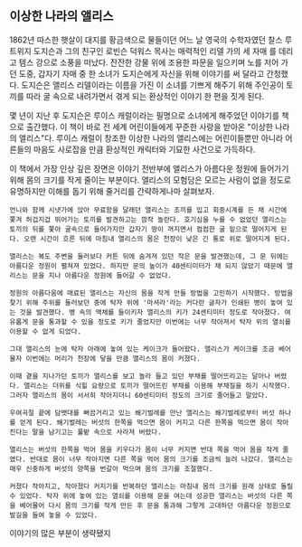 ## 이상한 나라의 앨리스
1862년 따스한 햇살이 대지를 황금색으로 물들이던 어느 날 영국의 수학자였던 찰스 루트위지 도지슨과 그의 친구인 로빈슨 덕워스 목사는 매력적인 리델 가의 세 자매 를 데리고 템스 강으로 소풍을 떠났다. 잔잔한 강물 위에 조용한 파문을 일으키며 노를 저어 가던 도중, 갑자기 자매 중 한 소녀가 도지슨에게 자신을 위해 이야기를 써 달라고 간청했다. 도지슨은 앨리스 리델이라는 이름을 가진 이 소녀를 기쁘게 해주기 위해 주인공이 토끼를 따라 굴 속으로 내려가면서 겪게 되는 환상적인 이야기 한 편을 짓게 된다.

몇 년이 지난 후 도지슨은 루이스 캐럴이라는 필명으로 소녀에게 해주었던 이야기를 책으로 출간했다. 이 책이 바로 전 세계 어린이들에게 꾸준한 사랑을 받아온 "이상한 나라의 앨리스"다. 루이스 캐럴이 창조한 이상한 나라의 앨리스에는 어린이들뿐만 아니라 어른들의 마음도 사로잡을 만큼 환상적인 캐릭터와 기묘한 사건으로 가득하다.

이 책에서 가장 인상 깊은 장면은 이야기 전반부에 앨리스가 아름다운 정원에 들어가기 위해 몸의 크기를 작게 줄이는 부분이다. 앨리스의 모험담은 모르는 사람이 없을 정도로 유명하지만 이해를 돕기 위해 줄거리를 간략하게나마 살펴보자.

```text
언니와 함께 시냇가에 앉아 무료함을 달래던 앨리스는 조끼를 입고 회중시계를 든 채 시간에 쫓겨 허겁지겁 뛰어가는 토끼를 발견하고는 깜작 놀란다. 호기심을 누를 수 없었던 앨리스는 토끼의 뒤를 쫓아 굴속으로 들어가지만 갑자기 땅이 꺼지면서 컴컴한 굴 밑으로 떨어지게 된다. 오랜 시간이 흐른 뒤에 마침내 앨리스의 몸은 천장이 낮은 긴 통로 위로 떨어지게 된다.

앨리스는 복도 주변을 둘러보다 커튼 뒤에 숨겨져 있던 작은 문을 발견했는데, 그 문 뒤에는 아름다운 정원이 펼쳐져 있었다. 하지만 문의 높이가 40센티미터가 채 되지 않았기 때문에 앨리스는 문을 지나 아름다운 정원에 들어갈 수 없었다.

정원의 아름다움에 매료된 앨리스는 자신의 몸을 작게 만들 방법을 고민하기 시작했다. 방법을 찾기 위해 주위를 둘러보던 중에 탁자 위에 '마셔라'라는 커다란 글자가 인쇄된 병이 놓여 있는 것을 발견했다. 병 속의 액체를 들이키자 앨리스의 키가 24센티미터 정도로 작아졌다. 여유롭게 문을 통과할 수 있을 정도로 키가 줄었지만 이번에는 너무 작아져서 탁자 위의 열쇠를 이용할 수 없게 되었다.

그대 앨리스의 눈에 탁자 아래에 놓여 있는 케이크가 들어왔다. 앨리스가 케이크를 조금 베어 물자 이번에는 머리가 천장에 닿을 만큼 앨리스의 몸이 커졌다.

이때 곁을 지나가던 토끼가 앨리스를 보고 놀라 들고 있던 부채를 떨어뜨리고는 달아나 버렸다. 앨리스는 더위를 식힐 요량으로 토끼가 떨어뜨린 부채를 이용해 부채질을 하기 시작했다. 그러자 앨리스의 몸이 서서히 작아지더니 60센티미터 정도의 크기로 줄어들고 말았다.

우여곡절 끝에 담뱃대를 뻐끔거리고 있는 쐐기벌레를 만난 앨리스는 쐐기벌레로부터 버섯 하나를 얻게 된다. 쐐기벌레는 버섯의 한쪽을 먹으면 몸이 커지고 다른 한쪽을 먹으면 몸이 작아진다는 말을 남기고는 풀밭 속으로 사라져 버렸다.

앨리스는 버섯의 한쪽을 먹어 몸을 키우다가 몸이 너무 커지면 반대 쪽을 먹어 몸을 작게 줄였다. 반대로 몸이 너무 작아지면 다른 쪽을 먹어 몸의 크기를 조금씩 늘려 나갔다. 앨리스는 매우 신중하게 버섯의 양쪽을 번갈아 먹으며 몸의 크기를 조절했다.

커졌다 작아지고, 작아졌다 커지기를 반복하던 앨리스는 마침내 몸의 크기를 원래 상태로 돌릴 수 있었다. 탁자 위에 놓여 있는 열쇠를 이용해 문을 여는데 성공한 앨리스는 버섯의 다른 쪽을 베어물어 다시 몸의 크기를 작게 만든 후 문을 통과해 그렇게 고대하던 아름다운 정원으로 발길을 들여 놓을 수 있었다.
```

이야기의 많은 부분이 생략됐지
